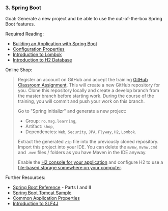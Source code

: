 ### 3. Spring Boot

Goal: Generate a new project and be able to use the out-of-the-box Spring Boot features.

Required Reading:

- [Building an Application with Spring Boot](https://spring.io/guides/gs/spring-boot/)
- [Configuration Properties](https://www.baeldung.com/configuration-properties-in-spring-boot)
- [Introduction to Lombok](https://www.baeldung.com/intro-to-project-lombok)
- [Introduction to H2 Database](http://www.topjavatutorial.com/misc/introduction-to-h2-database/)

Online Shop:

> Register an account on GitHub and accept the training [GitHub Classroom Assignment](https://classroom.github.com/a/qiaU7uWM). This will create a new GitHub repository for you. Clone this repository locally and create a develop branch from the master branch before starting work. During the course of the training, you will commit and push your work on this branch.
>
> Go to "Spring Initializr" and generate a new project:
> - Group: `ro.msg.learning`,
> - Artifact: `shop`,
> - Dependencies: `Web`, `Security`, `JPA`, `Flyway`, `H2`, `Lombok`.
>
> Extract the generated `zip` file into the previously cloned repository. Import this project into your IDE. You can delete the `mvnw`, `mvnw.cmd` and `.mvn` files / folders as you have Maven in the IDE anyway.
>
> Enable the [H2 console for your application](https://docs.spring.io/spring-boot/docs/2.1.4.RELEASE/reference/html/boot-features-sql.html#boot-features-sql-h2-console) and configure H2 to use a [file-based storage somewhere on your computer](https://stackoverflow.com/questions/37903105/how-to-configure-spring-boot-to-use-file-based-h2-database/37969181#37969181).

Further Resources:
- [Spring Boot Reference](https://docs.spring.io/spring-boot/docs/2.1.4.RELEASE/reference/html/index.html) - Parts I and II
- [Spring Boot Tomcat Sample](https://github.com/oktadev/okta-spring-boot-tomcat-example)
- [Common Application Properties](https://docs.spring.io/spring-boot/docs/2.1.4.RELEASE/reference/html/common-application-properties.html)
- [Introduction to SLF4J](https://www.baeldung.com/slf4j-with-log4j2-logback)